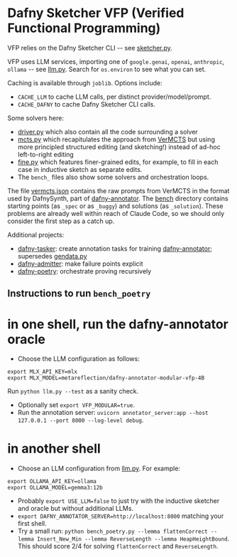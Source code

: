 # Dafny Sketcher VFP (Verified Functional Programming)

VFP relies on the Dafny Sketcher CLI -- see [sketcher.py](sketcher.py).

VFP uses LLM services, importing one of `google.genai`, `openai`, `anthropic`, `ollama` -- see [llm.py](llm.py). Search for `os.environ` to see what you can set.

Caching is available through `joblib`. Options include:
- `CACHE_LLM` to cache LLM calls, per distinct provider/model/prompt.
- `CACHE_DAFNY` to cache Dafny Sketcher CLI calls.

Some solvers here:
- [driver.py](driver.py) which also contain all the code surrounding a solver
- [mcts.py](mcts.py) which recapitulates the approach from [VerMCTS](https://github.com/namin/llm-verified-with-monte-carlo-tree-search) but using more principled structured editing (and sketching!) instead of ad-hoc left-to-right editing
- [fine.py](fine.py) which features finer-grained edits, for example, to fill in each case in inductive sketch as separate edits.
- The `bench_` files also show some solvers and orchestration loops.

The file [vermcts.json](vermcts.json) contains the raw prompts from VerMCTS in the format used by DafnySynth, part of [dafny-annotator](https://github.com/metareflection/dafny-annotator).
The [bench](bench) directory contains starting points (as `_spec` or as `_buggy`) and solutions (as `_solution`).
These problems are already well within reach of Claude Code, so we should only consider the first step as a catch up.

Additional projects:
- [dafny-tasker](https://github.com/metareflection/dafny-tasker): create annotation tasks for training [dafny-annotator](https://github.com/metareflection/dafny-tasker); supersedes [gendata.py](gendata.py)
- [dafny-admitter](https://github.com/metareflection/dafny-admitter): make failure points explicit
- [dafny-poetry](https://github.com/metareflection/dafny-poetry): orchestrate proving recursively

## Instructions to run `bench_poetry`

# in one shell, run the dafny-annotator oracle
- Choose the LLM configuration as follows:
```
export MLX_API_KEY=mlx
export MLX_MODEL=metareflection/dafny-annotator-modular-vfp-4B
```
Run `python llm.py --test` as a sanity check.
- Optionally set `export VFP_MODULAR=true`.
- Run the annotation server: `uvicorn annotator_server:app --host 127.0.0.1 --port 8000 --log-level debug`.
# in another shell
- Choose an LLM configuration from [llm.py](llm.py). For example:
```
export OLLAMA_API_KEY=ollama
export OLLAMA_MODEL=gemma3:12b
```
- Probably `export USE_LLM=false` to just try with the inductive sketcher and oracle but without additional LLMs.
- `export DAFNY_ANNOTATOR_SERVER=http://localhost:8000` matching your first shell.
- Try a small run: `python bench_poetry.py --lemma flattenCorrect --lemma Insert_New_Min --lemma ReverseLength --lemma HeapHeightBound`.
  This should score 2/4 for solving `flattenCorrect` and `ReverseLength`.
